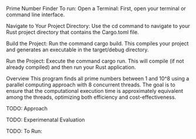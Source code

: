 Prime Number Finder
To run: 
Open a Terminal: First, open your terminal or command line interface.

Navigate to Your Project Directory: Use the cd command to navigate to your Rust project directory that contains the Cargo.toml file.

Build the Project: Run the command cargo build. This compiles your project and generates an executable in the target/debug directory.

Run the Project: Execute the command cargo run. This will compile (if not already compiled) and then run your Rust application.

Overview
This program finds all prime numbers between 1 and 10^8 using a parallel computing approach with 8 concurrent threads. The goal is to ensure that the computational execution time is approximately equivalent among the threads, optimizing both efficiency and cost-effectiveness.

TODO: Approach

TODO: Experimenatal Evaluation

TODO: To Run:
